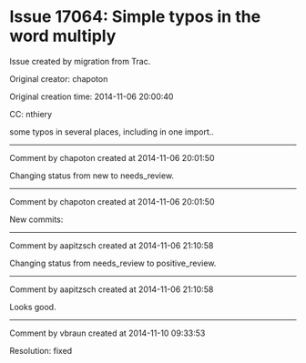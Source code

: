 # Issue 17064: Simple typos in the word multiply

Issue created by migration from Trac.

Original creator: chapoton

Original creation time: 2014-11-06 20:00:40

CC:  nthiery

some typos in several places, including in one import..


---

Comment by chapoton created at 2014-11-06 20:01:50

Changing status from new to needs_review.


---

Comment by chapoton created at 2014-11-06 20:01:50

New commits:


---

Comment by aapitzsch created at 2014-11-06 21:10:58

Changing status from needs_review to positive_review.


---

Comment by aapitzsch created at 2014-11-06 21:10:58

Looks good.


---

Comment by vbraun created at 2014-11-10 09:33:53

Resolution: fixed
